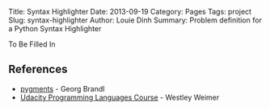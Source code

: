Title: Syntax Highlighter
Date: 2013-09-19
Category: Pages
Tags: project
Slug: syntax-highlighter
Author: Louie Dinh
Summary: Problem definition for a Python Syntax Highlighter

To Be Filled In

References
-----------

* [pygments](http://pygments.org/) - Georg Brandl 
* [Udacity Programming Languages Course](https://www.udacity.com/course/cs262) - Westley Weimer

